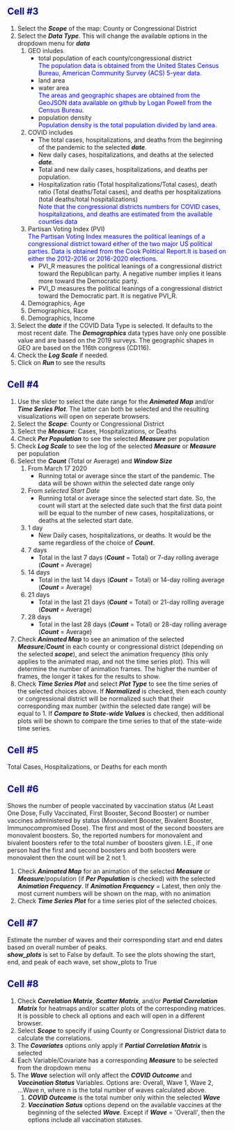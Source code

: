 ## **<font color = 'DarkBlue'> Cell #3 </font>**
1. Select the ***Scope*** of the map: County or Congressional District
1. Select the ***Data Type***. This will change the available options in the dropdown menu for ***data***
   1. GEO inludes
      * total population of each county/congressional district<br> <font color = blue>The population data is obtained from the United States Census Bureau, American Community Survey (ACS) 5-year data.</font>
      * land area
      * water area<br> <font color = blue> The areas and geographic shapes are obtained from the GeoJSON data available on github by Logan Powell from the Census Bureau.</font>
      * population density<br> <font color = blue>Population density is the total population divided by land area.</font>
    1. COVID includes
       * The total cases, hospitalizations, and deaths from the beginning of the pandemic to the selected ***date***.
       * New daily cases, hospitalizations, and deaths at the selected ***date***.
       * Total and new daily cases, hospitalizations, and deaths per population.
       * Hospitalization ratio (Total hospitalizations/Total cases), death ratio (Total deaths/Total cases), and deaths per hospitalizations (total deaths/total hospitalizations)<br>
   <font color = blue>Note that the congressional districts numbers for COVID cases, hospitalizations, and deaths are estimated from the available counties data </font>
    1. Partisan Voting Index (PVI)<br>
    <font color = blue>The Partisan Voting Index measures the political leanings of a congressional district toward either of the two major US political parties. Data is obtained from the Cook Political Report.It is based on either the 2012-2016 or 2016-2020 elections.</font>
       * PVI_R measures the political leanings of a congressional district toward the Republican party. A negative number implies it leans more toward the Democratic party.
       * PVI_D measures the political leanings of a congressional district toward the Democratic part. It is negative PVI_R.
    1. Demographics, Age
    1. Demographics, Race
    1. Demographics, Income
1. Select the ***date*** if the COVID Data Type is selected. It defaults to the most recent date. The ***Demographics*** data types have only one possible value and are based on the 2019 surveys. The geographic shapes in GEO are based on the 116th congress (CD116).
1. Check the ***Log Scale*** if needed.
1. Click on ***Run*** to see the results
## **<font color = 'DarkBlue'> Cell #4 </font>**
1. Use the slider to select the date range for the ***Animated Map*** and/or ***Time Series Plot***. The latter can both be selected and the resulting visualizations will open on seperate browsers.
1. Select the ***Scope***: County or Congressional District
1. Select the ***Measure***: Cases, Hospitalizations, or Deaths
1. Check ***Per Population*** to see the selected ***Measure*** per population
1. Check ***Log Scale*** to see the log of the selected ***Measure*** or ***Measure*** per population
1. Select the ***Count*** (Total or Average) and ***Window Size***
   1. From March 17 2020
      * Running total or average since the start of the pandemic. The data will be shown within the selected date range only
   1. From *selected Start Date*
      * Running total or average since the selected start date. So, the count will start at the selected date such that the first data point will be equal to the number of new cases, hospitalizations, or deaths at the selected start date.
   1. 1 day
      * New Daily cases, hospitalizations, or deaths. It would be the same regardless of the choice of ***Count***.
   1. 7 days
      * Total in the last 7 days (***Count*** = Total) or 7-day rolling average (***Count*** = Average)
   1. 14 days
      * Total in the last 14 days (***Count*** = Total) or 14-day rolling average (***Count*** = Average)
   1. 21 days
      * Total in the last 21 days (***Count*** = Total) or 21-day rolling average (***Count*** = Average)
   1. 28 days
      * Total in the last 28 days (***Count*** = Total) or 28-day rolling average (***Count*** = Average)
1. Check ***Animated Map*** to see an animation of the selected ***Measure***/***Count*** in each county or congressional district (depending on the selected ***scope***), and select the animation frequency (this only applies to the animated map, and not the time series plot). This will determine the number of animation frames. The higher the number of frames, the longer it takes for the results to show.
1. Check ***Time Series Plot*** and select ***Plot Type*** to see the time series of the selected choices above. If ***Normalized*** is checked, then each county or congressional district will be normalized such that their corresponding max number (within the selected date range) will be equal to 1. If ***Compare to State-wide Values*** is checked, then additional plots will be shown to compare the time series to that of the state-wide time series.
## **<font color = 'DarkBlue'> Cell #5 </font>**
Total Cases, Hospitalizations, or Deaths for each month
## **<font color = 'DarkBlue'> Cell #6 </font>**
Shows the number of people vaccinated by vaccination status (At Least One Dose, Fully Vaccinated, First Booster, Second Booster) or number vaccines administered by status (Monovalent Booster, Bivalent Booster, Immunocompromised Dose). The first and most of the second boosters are monovalent boosters. So, the reported numbers for monovalent and bivalent boosters refer to the total number of boosters given. I.E., if one person had the first and second boosters and both boosters were monovalent then the count will be 2 not 1.
1. Check ***Animated Map*** for an animation of the selected ***Measure*** or ***Measure***/population (if ***Per Population*** is checked) with the selected ***Animation Frequency***. If ***Animation Frequency*** = Latest, then only the most current numbers will be shown on the map, with no animation
1. Check ***Time Series Plot*** for a time series plot of the selected choices.
## **<font color = 'DarkBlue'> Cell #7 </font>**
Estimate the number of waves and their corresponding start and end dates based on overall number of peaks.<br>
***show_plots*** is set to False by default. To see the plots showing the start, end, and peak of each wave, set show_plots to True
## **<font color = 'DarkBlue'> Cell #8 </font>**
1. Check ***Correlation Matrix***, ***Scatter Matrix***, and/or ***Partial Correlation Matrix*** for heatmaps and/or scatter plots of the corresponding matrices. <br> It is possible to check all options and each will open in a different browser.
1. Select ***Scope*** to specify if using County or Congressional District data to calculate the correlations.
1. The ***Covariates*** options only apply if ***Partial Correlation Matrix*** is selected
1. Each Variable/Covariate has a corresponding ***Measure*** to be selected from the dropdown menu
1. The ***Wave*** selection will only affect the ***COVID Outcome*** and ***Vaccination Status*** Variables. Options are: Overall, Wave 1, Wave 2, ...Wave n, where n is the total number of waves calculated above.
   1. ***COVID Outcome*** is the total number only within the selected ***Wave***
   1. ***Vaccination Satus*** options depend on the available vaccines at the beginning of the selected ***Wave***. Except if ***Wave*** = 'Overall', then the options include all vaccination statuses.
